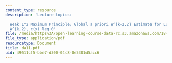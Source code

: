 ```yaml
---
content_type: resource
description: 'Lecture topics:

  Weak L^2 Maximum Principle; Global a priori W^{k+2,2} Estimate for Lu = f, f in
  W^{k,2}, c(x) leq 0'
file: /media/https%3A/open-learning-course-data-rc.s3.amazonaws.com/18-156-differential-analysis-spring-2004/49511cf5bbe7d30004c88e5381d5acc6_da11.pdf
file_type: application/pdf
resourcetype: Document
title: da11.pdf
uid: 49511cf5-bbe7-d300-04c8-8e5381d5acc6
---
```

